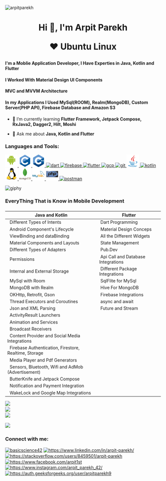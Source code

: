 <p align="left"> <img src="https://komarev.com/ghpvc/?username=arpitparekh&label=Profile%20views&color=0e75b6&style=flat" alt="arpitparekh" /> </p>

<h1 align="center">Hi 👋, I'm Arpit Parekh <p>&hearts; Ubuntu Linux<p></h1>
<h4>I'm a Moblie Application Developer, I Have Experties in Java, Kotlin and Flutter</h4>
<h4>I Worked With Material Design UI Components</h4>
<h4>MVC and MVVM Architecture</h4>
<h4>In my Applications I Used MySql(ROOM), Realm(MongoDB), Custom Server(PHP API), Firebase Database and Amazon S3</h4>
<h4></h4>

- 🌱 I’m currently learning **Flutter Framework, Jetpack Compose, RxJava2, Dagger2, Hilt, Moshi**

- 💬 Ask me about **Java, Kotlin and Flutter**

<h4></h4>

<h3 align="left">Languages and Tools:</h3>
<p align="left"> <a href="https://developer.android.com" target="_blank" rel="noreferrer"> <img src="https://raw.githubusercontent.com/devicons/devicon/master/icons/android/android-original-wordmark.svg" alt="android" width="40" height="40"/> </a> <a href="https://www.cprogramming.com/" target="_blank" rel="noreferrer"> <img src="https://raw.githubusercontent.com/devicons/devicon/master/icons/c/c-original.svg" alt="c" width="40" height="40"/> </a> <a href="https://www.w3schools.com/cpp/" target="_blank" rel="noreferrer"> <img src="https://raw.githubusercontent.com/devicons/devicon/master/icons/cplusplus/cplusplus-original.svg" alt="cplusplus" width="40" height="40"/> </a> <a href="https://dart.dev" target="_blank" rel="noreferrer"> <img src="https://www.vectorlogo.zone/logos/dartlang/dartlang-icon.svg" alt="dart" width="40" height="40"/> </a> <a href="https://firebase.google.com/" target="_blank" rel="noreferrer"> <img src="https://www.vectorlogo.zone/logos/firebase/firebase-icon.svg" alt="firebase" width="40" height="40"/> </a> <a href="https://flutter.dev" target="_blank" rel="noreferrer"> <img src="https://www.vectorlogo.zone/logos/flutterio/flutterio-icon.svg" alt="flutter" width="40" height="40"/> </a> <a href="https://cloud.google.com" target="_blank" rel="noreferrer"> <img src="https://www.vectorlogo.zone/logos/google_cloud/google_cloud-icon.svg" alt="gcp" width="40" height="40"/> </a> <a href="https://git-scm.com/" target="_blank" rel="noreferrer"> <img src="https://www.vectorlogo.zone/logos/git-scm/git-scm-icon.svg" alt="git" width="40" height="40"/> </a> <a href="https://www.java.com" target="_blank" rel="noreferrer"> <img src="https://raw.githubusercontent.com/devicons/devicon/master/icons/java/java-original.svg" alt="java" width="40" height="40"/> </a> <a href="https://kotlinlang.org" target="_blank" rel="noreferrer"> <img src="https://www.vectorlogo.zone/logos/kotlinlang/kotlinlang-icon.svg" alt="kotlin" width="40" height="40"/> </a> <a href="https://www.linux.org/" target="_blank" rel="noreferrer"> <img src="https://raw.githubusercontent.com/devicons/devicon/master/icons/linux/linux-original.svg" alt="linux" width="40" height="40"/> </a> <a href="https://www.mongodb.com/" target="_blank" rel="noreferrer"> <img src="https://raw.githubusercontent.com/devicons/devicon/master/icons/mongodb/mongodb-original-wordmark.svg" alt="mongodb" width="40" height="40"/> </a> <a href="https://www.mysql.com/" target="_blank" rel="noreferrer"> <img src="https://raw.githubusercontent.com/devicons/devicon/master/icons/mysql/mysql-original-wordmark.svg" alt="mysql" width="40" height="40"/> </a> <a href="https://www.php.net" target="_blank" rel="noreferrer"> <img src="https://raw.githubusercontent.com/devicons/devicon/master/icons/php/php-original.svg" alt="php" width="40" height="40"/> </a> <a href="https://postman.com" target="_blank" rel="noreferrer"> <img src="https://www.vectorlogo.zone/logos/getpostman/getpostman-icon.svg" alt="postman" width="40" height="40"/> </a> </p>

![giphy](https://user-images.githubusercontent.com/29730433/189082965-7749e5ec-ef85-4fdf-9ee6-e9938c8ff9c3.gif)

<h3>               EveryThing That is Know in Mobile Development</h3>
<h3></h3>
	<table class="demo">
	<thead>
	<tr>
		<th>Java and Kotlin</th>
		<th>Flutter</th>
	</tr>
	</thead>
	<tbody>
	<tr>
		<td>&nbsp; Different Types of Intents</td>
		<td>&nbsp;Dart Programming</td>
	</tr>
	<tr>
		<td>&nbsp; Android Component's Lifecycle</td>
		<td>&nbsp;Material Design Conceps</td>
	</tr>
	<tr>
		<td>&nbsp; ViewBinding and dataBinding</td>
		<td>&nbsp;All the Different Widgets&nbsp;</td>
	</tr>
	<tr>
		<td>&nbsp; Material Components and Layouts</td>
		<td>&nbsp;State Management</td>
	</tr>
	<tr>
		<td>&nbsp; Different Types of Adapters</td>
		<td>&nbsp;Pub.Dev&nbsp;</td>
	</tr>
	<tr>
		<td>&nbsp; Permissions</td>
		<td>&nbsp;Api Call and Database Integrations&nbsp;</td>
	</tr>
	<tr>
		<td>&nbsp; Internal and External Storage</td>
		<td>&nbsp;Different Package Integrations&nbsp;</td>
	</tr>
	<tr>
		<td>&nbsp; MySql with Room</td>
		<td>&nbsp;SqlFlite for MySql</td>
	</tr>
	<tr>
		<td>&nbsp; MongoDB with Realm</td>
		<td>&nbsp;Hive For MongoDB</td>
	</tr>
	<tr>
		<td>&nbsp; OKHttp, Retrofit, Gson</td>
		<td>&nbsp;Firebase Integrations</td>
	</tr>
	<tr>
		<td>&nbsp; Thread Executors and Coroutines&nbsp;</td>
		<td>&nbsp;async and await</td>
	</tr>
	<tr>
		<td>&nbsp; Json and XML Parsing</td>
		<td>&nbsp;Future and Stream</td>
	</tr>
	<tr>
		<td>&nbsp; ActivityResult Launchers</td>
		<td>&nbsp;</td>
	</tr>
	<tr>
		<td>&nbsp; Animation and Services</td>
		<td>&nbsp;</td>
	</tr>
	<tr>
		<td>&nbsp; Broadcast Receivers</td>
		<td>&nbsp;</td>
	</tr>
	<tr>
		<td>&nbsp; Content Provider and Social Media Integrations</td>
		<td>&nbsp;</td>
	</tr>
	<tr>
		<td>&nbsp; Firebase Authentication, Firestore, Realtime, Storage</td>
		<td>&nbsp;</td>
	</tr>
	<tr>
		<td>&nbsp; Media Player and Pdf Generators</td>
		<td>&nbsp;</td>
	</tr>
	<tr>
		<td>&nbsp; Sensors, Bluetooth, Wifi and AdMob (Advertisement)</td>
		<td>&nbsp;</td>
	</tr>
	<tr>
		<td>&nbsp; ButterKnife and Jetpack Compose</td>
		<td>&nbsp;</td>
	</tr>
	<tr>
		<td>&nbsp; Notification and Payment Integration</td>
		<td>&nbsp;</td>
	</tr>
	<tr>
		<td>&nbsp; WakeLock and Google Map Integrations</td>
		<td>&nbsp;</td>
	</tr>
	<tbody>
</table>

![](https://github-readme-stats.vercel.app/api?username=arpitparekh&theme=light&hide_border=true&include_all_commits=true&count_private=true)<br/>
![](https://github-readme-streak-stats.herokuapp.com/?user=arpitparekh&theme=light&hide_border=true)<br/>
![](https://github-readme-stats.vercel.app/api/top-langs/?username=arpitparekh&theme=light&hide_border=true&include_all_commits=true&count_private=true&layout=compact)

![](https://quotes-github-readme.vercel.app/api?type=horizontal&theme=light)

<h3 align="left">Connect with me:</h3>
<p align="left">
<a href="https://twitter.com/basicscience42" target="blank"><img align="center" src="https://raw.githubusercontent.com/rahuldkjain/github-profile-readme-generator/master/src/images/icons/Social/twitter.svg" alt="basicscience42" height="30" width="40" /></a>
<a href="https://linkedin.com/in/https://www.linkedin.com/in/arpit-parekh/" target="blank"><img align="center" src="https://raw.githubusercontent.com/rahuldkjain/github-profile-readme-generator/master/src/images/icons/Social/linked-in-alt.svg" alt="https://www.linkedin.com/in/arpit-parekh/" height="30" width="40" /></a>
<a href="https://stackoverflow.com/users/https://stackoverflow.com/users/8459501/arpit-parekh" target="blank"><img align="center" src="https://raw.githubusercontent.com/rahuldkjain/github-profile-readme-generator/master/src/images/icons/Social/stack-overflow.svg" alt="https://stackoverflow.com/users/8459501/arpit-parekh" height="30" width="40" /></a>
<a href="https://fb.com/https://www.facebook.com/arpit1st" target="blank"><img align="center" src="https://raw.githubusercontent.com/rahuldkjain/github-profile-readme-generator/master/src/images/icons/Social/facebook.svg" alt="https://www.facebook.com/arpit1st" height="30" width="40" /></a>
<a href="https://instagram.com/https://www.instagram.com/arpit_parekh_42/" target="blank"><img align="center" src="https://raw.githubusercontent.com/rahuldkjain/github-profile-readme-generator/master/src/images/icons/Social/instagram.svg" alt="https://www.instagram.com/arpit_parekh_42/" height="30" width="40" /></a>
<a href="https://auth.geeksforgeeks.org/user/https://auth.geeksforgeeks.org/user/arpitparekh9" target="blank"><img align="center" src="https://raw.githubusercontent.com/rahuldkjain/github-profile-readme-generator/master/src/images/icons/Social/geeks-for-geeks.svg" alt="https://auth.geeksforgeeks.org/user/arpitparekh9" height="30" width="40" /></a>
</p>
